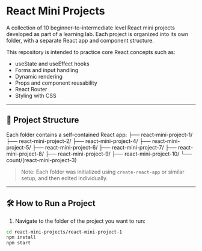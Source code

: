 #  React Mini Projects

A collection of 10 beginner-to-intermediate level React mini projects developed as part of a learning lab. Each project is organized into its own folder, with a separate React app and component structure.

This repository is intended to practice core React concepts such as:
- useState and useEffect hooks
- Forms and input handling
- Dynamic rendering
- Props and component reusability
- React Router
- Styling with CSS

---

## 📁 Project Structure

Each folder contains a self-contained React app:
├── react-mini-project-1/
├── react-mini-project-2/
├── react-mini-project-4/
├── react-mini-project-5/
├── react-mini-project-6/
├── react-mini-project-7/
├── react-mini-project-8/
├── react-mini-project-9/
├── react-mini-project-10/
└── count/(react-mini-project-3)

> Note: Each folder was initialized using `create-react-app` or similar setup, and then edited individually.

---

## 🛠️ How to Run a Project

1. Navigate to the folder of the project you want to run:

```bash
cd react-mini-projects/react-mini-project-1
npm install
npm start
